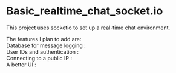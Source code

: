 # Basic_realtime_chat_socket.io

This project uses socketio to set up a real-time chat environment.

The features I plan to add are: <br />
Database for message logging : <br />
User IDs and authentication  : <br />
Connecting to a public IP    : <br />
A better UI                  :
